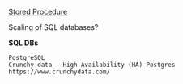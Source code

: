 [Stored Procedure](https://www.w3schools.com/sql/sql_stored_procedures.asp)

Scaling of SQL databases?

**SQL DBs**

    PostgreSQL
    Crunchy data - High Availability (HA) Postgres 
    https://www.crunchydata.com/
